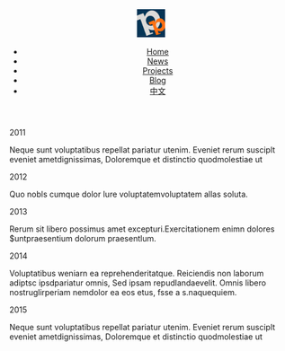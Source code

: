 <!DOCTYPE html>
<html lang="en-us">

<head>
    <meta name="generator" content="Hugo 0.133.1">
    <meta charset="utf-8">
    <meta name="viewport" content="width=device-width, initial-scale=1">
    <title>潘玺玮: Xiwei Pan</title>
    <link rel="stylesheet" href="static/css/style.css" />
    <link rel="stylesheet" href="static/css/fonts.css" />
    <link rel="icon" href="https://xiweipan.vercel.app/media/favicon.png">
    <!-- css -->
    <link rel="stylesheet" href="static/css/add.css">
    <!-- css -->
</head>

<body>
    <div class="wrapper">
        <header class="header">
            <nav class="nav">
                <a href="/" class="nav-logo">
                    <img src="static/media/peterpan-logo.png" width="50" height="50" alt="Xiwei Pan">
                </a>
                <div class="navbar-brand social"> 
                    <a href="mailto:#"
                        title="email" rel="external nofollow noopener"
                        target="_blank"><i class="nav-icon-solid nav-icon-envelope"></i></a> 
                        <a
                        href="https://orcid.org/" title="ORCID" rel="external nofollow noopener"
                        target="_blank"><i class="nav-icon nav-icon-orcid"></i></a> 
                        <a
                        href="https://scholar.google.com/" title="Google Scholar"
                        rel="external nofollow noopener" target="_blank"><i class="nav-icon nav-icon-google-scholar"></i></a> 
                        <a
                        href="https://www.researchgate.net/" title="ResearchGate"
                        rel="external nofollow noopener" target="_blank"><i class="nav-icon nav-icon-researchgate"></i></a> 
                        <a
                        href="https://github.com/" title="GitHub" rel="external nofollow noopener"
                        target="_blank"><i class="nav-icon-brands nav-icon-github"></i></a> 
                        <a
                        href="https://www.linkedin.com/" title="LinkedIn" rel="external nofollow noopener"
                        target="_blank"><i class="nav-icon-brands nav-icon-linkedin"></i></a> 
                </div> 
                <ul class="nav-links">
                    <li><a href="/">Home</a></li>
                    <li><a href="/en/projects/">News</a></li>
                    <li><a href="/en/projects/">Projects</a></li>
                    <li><a href="/en/blog/">Blog</a></li>
                    <li><a href="/cn/projects/">中文</a></li>
                </ul>
            </nav>
        </header>
        <!-- content -->
        <main class="content">
            <div class="list-page news-list-page">
                <div class="list-item">
                    <div class="item-time">
                        <p>2011</p>
                    </div>
                    <div class="item-content">
                        <p>Neque sunt voluptatibus repellat pariatur utenim. Eveniet rerum susciplt eveniet ametdignissimas, Doloremque et distinctio quodmolestiae ut</p>
                    </div>
                </div>
                <div class="list-item">
                    <div class="item-time">
                        <p>2012</p>
                    </div>
                    <div class="item-content">
                        <p>Quo nobls cumque dolor lure voluptatemvoluptatem allas soluta.</p>
                    </div>
                </div>
                <div class="list-item">
                    <div class="item-time">
                        <p>2013</p>
                    </div>
                    <div class="item-content">
                        <p>Rerum sit libero possimus amet excepturi.Exercitationem enimn dolores $untpraesentium dolorum praesentlum.</p>
                    </div>
                </div>
                <div class="list-item">
                    <div class="item-time">
                        <p>2014</p>
                    </div>
                    <div class="item-content">
                        <p>Voluptatibus weniarn ea reprehenderitatque. Reiciendis non laborum adiptsc ipsdpariatur omnis, Sed ipsam repudlandaevelit. Omnis libero nostruglirperiam nemdolor ea eos etus, fsse a s.naquequiem.</p>
                    </div>
                </div>
                <div class="list-item">
                    <div class="item-time">
                        <p>2015</p>
                    </div>
                    <div class="item-content">
                        <p>Neque sunt voluptatibus repellat pariatur utenim. Eveniet rerum susciplt eveniet ametdignissimas, Doloremque et distinctio quodmolestiae ut</p>
                    </div>
                </div>
            </div>
        </main>
        <!-- content -->
        <!-- js -->
        <script type="text/javascript" src="static/js/jq.min.js"></script>
       <script>
        $('.list-item').click(function(){
            if($(this).hasClass('item-hide')){
                $(this).removeClass('item-hide')
            }else{
                $(this).addClass('item-hide')
            }
        })
       </script>
        <!-- js -->
